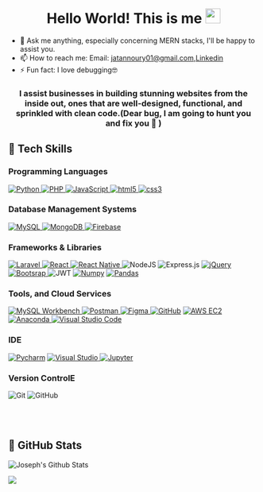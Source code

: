 <h1 align="center">Hello World! This is me <img src="https://raw.githubusercontent.com/MartinHeinz/MartinHeinz/master/wave.gif" width="30px"></h1>

- 💬 Ask me anything, especially concerning MERN stacks, I'll be happy to assist you.
- 📫 How to reach me:  Email: jatannoury01@gmail.com,<a href="https://www.linkedin.com/in/joseph-tannoury-4232b3245/" target="_blank">Linkedin</a> 
- ⚡ Fun fact: I love debugging🤓

<h3 align="center">I assist businesses in building stunning websites from the inside out, ones that are well-designed, functional, and sprinkled with clean code.(Dear bug, I am going to hunt you and fix you 🤗 )  </h3>

## **🧰 Tech Skills**<br>

### **Programming Languages**<br>
<a href="https://www.python.org" target="_blank"> <img src="https://img.shields.io/badge/Python-FFD43B?style=for-the-badge&logo=python&logoColor=323330" alt="Python"/> </a>
<a href="https://www.php.net" target="_blank"> <img src="https://img.shields.io/badge/PHP-787CB5?style=for-the-badge&logo=php&logoColor=white" alt="PHP"/> </a>
<a href="https://www.javascript.com" target="_blank"> <img src="https://img.shields.io/badge/JavaScript-f0db4f?style=for-the-badge&logo=javascript&logoColor=323330" alt="JavaScript"/> </a>
<a href="https://developer.mozilla.org/en-US/docs/Glossary/HTML5" target="_blank"> <img src="https://img.shields.io/badge/html5-%23E34F26.svg?style=for-the-badge&logo=html5&logoColor=white" alt="html5"/> </a>
<a href="https://developer.mozilla.org/en-US/docs/Web/CSS" target="_blank"> <img src="https://img.shields.io/badge/css3-%231572B6.svg?style=for-the-badge&logo=css3&logoColor=white" alt="css3"/> </a>

### **Database Management Systems**<br>
<a href="https://www.mysql.com" target="_blank"> <img src="https://img.shields.io/badge/MySQL-F29111?style=for-the-badge&logo=mysql&logoColor=white" alt="MySQL"/> </a>
<a href="https://www.mongodb.com" target="_blank"> <img src="https://img.shields.io/badge/MongoDB-4DB33D?style=for-the-badge&logo=mongodb&logoColor=white" alt="MongoDB"/> </a>
<a href="https://www.firebase.google.com" target="_blank"> <img src="https://img.shields.io/badge/Firebase-F5820D?style=for-the-badge&logo=firebase&logoColor=white" alt="Firebase"/> </a>

### **Frameworks & Libraries**<br>
<a href="https://www.laravel.com/" target="_blank"> <img src="https://img.shields.io/badge/Laravel-F05340?style=for-the-badge&logo=firebase&logoColor=white" alt="Laravel"/> </a>
<a href="https://reactjs.org" target="_blank"> <img src="https://img.shields.io/badge/React-61DBFB?style=for-the-badge&logo=react&logoColor=black" alt="React"/> </a>
<a href="https://reactnative.dev" target="_blank"> <img src="https://img.shields.io/badge/React_Native-61DBFB?style=for-the-badge&logo=react&logoColor=black" alt="React Native"/> </a>
![NodeJS](https://img.shields.io/badge/node.js-6DA55F?style=for-the-badge&logo=node.js&logoColor=white)
![Express.js](https://img.shields.io/badge/express.js-%23404d59.svg?style=for-the-badge&logo=express&logoColor=%2361DAFB)
<a href="https://jquery.com" target="_blank"> <img src="https://img.shields.io/badge/jQuery-0769ad?style=for-the-badge&logo=jquery&logoColor=white" alt="jQuery"/> </a>
<a href="https://getbootstrap.com" target="_blank"> <img src="https://img.shields.io/badge/bootstrap-563d7c?style=for-the-badge&logo=bootstrap&logoColor=white" alt="Bootsrap"/> </a>
![JWT](https://img.shields.io/badge/JWT-black?style=for-the-badge&logo=JSON%20web%20tokens)
<a href="https://numpy.org/" target="_blank"> <img src="https://img.shields.io/badge/Numpy-777BB4?style=for-the-badge&logo=numpy&logoColor=white" alt="Numpy"/></a>
<a href="https://pandas.pydata.org/" target="_blank"> <img src="https://img.shields.io/badge/Pandas-2C2D72?style=for-the-badge&logo=pandas&logoColor=white" alt="Pandas"/></a>

### **Tools, and Cloud Services**<br>
<a href="https://www.mysql.com/" target="_blank"> <img src="https://img.shields.io/badge/MySQL_Workbench-00758F?style=for-the-badge&logo=mysql&logoColor=white" alt="MySQL Workbench"/> </a>
<a href="https://www.postman.com/" target="_blank"> <img src="https://img.shields.io/badge/Postman-EF5B25?style=for-the-badge&logo=postman&logoColor=white" alt="Postman"/> </a>
<a href="https://www.figma.com/" target="_blank"> <img src="https://img.shields.io/badge/figma-black?style=for-the-badge&logo=figma&logoColor=white" alt="Figma"/> </a>
<a href="https://github.com/" target="_blank"> <img src="https://img.shields.io/badge/GitHub-100000?style=for-the-badge&logo=github&logoColor=white" alt="GitHub"/></a>
<a href="https://aws.amazon.com/ec2/" target="_blank"> <img src="https://img.shields.io/badge/AWS_EC2-ff9900?style=for-the-badge&logo=amazon&logoColor=white" alt="AWS EC2"/></a>
<a href="https://docs.anaconda.com/anaconda/user-guide/tasks/integration/spyder/#:~:text=Spyder%2C%20the%20Scientific%20Python%20Development,%2C%20debugging%2C%20and%20introspection%20features.&text=Spyder%20is%20also%20pre%2Dinstalled,which%20is%20included%20in%20Anaconda." target="_blank"> <img src="https://img.shields.io/badge/conda-342B029.svg?&style=for-the-badge&logo=anaconda&logoColor=white" alt="Anaconda"/> </a>
<a href="https://code.visualstudio.com/" target="_blank"> <img src="https://img.shields.io/badge/visual_studio_code-0078d7?style=for-the-badge&logo=visualstudiocode&logoColor=white" alt="Visual Studio Code"/> </a>

 ### **IDE**<br>
<a href="https://www.jetbrains.com/pycharm/" target="_blank"> <img src="https://img.shields.io/badge/PyCharm-000000.svg?&style=for-the-badge&logo=PyCharm&logoColor=white" alt="Pycharm"/></a>
<a href="https://visualstudio.microsoft.com/" target="_blank"> <img src="https://img.shields.io/badge/visual_studio-563d7c?style=for-the-badge&logo=visualstudio&logoColor=white" alt="Visual Studio"/> </a>
<a href="https://jupyter.org/" target="_blank"> <img src="https://img.shields.io/badge/Jupyter-F37626.svg?&style=for-the-badge&logo=Jupyter&logoColor=white" alt="Jupyter"/> </a>

 ### **Version ControlE**<br>
 ![Git](https://img.shields.io/badge/git-%23F05033.svg?style=for-the-badge&logo=git&logoColor=white)
![GitHub](https://img.shields.io/badge/github-%23121011.svg?style=for-the-badge&logo=github&logoColor=white)  
<br>
<br>
<br>
## **🎯 GitHub Stats**<br>

![Joseph's Github Stats](https://github-readme-stats.vercel.app/api?username=jatannoury&show_icons=true&theme=vue-dark&hide=stars,issues)

<img align="center" src="https://github-readme-stats.anuraghazra1.vercel.app/api/top-langs/?username=jatannoury&layout=compact&theme=vue-dark&count_private=true" />


<!--
**jatannoury/jatannoury** is a ✨ _special_ ✨ repository because its `README.md` (this file) appears on your GitHub profile.

Here are some ideas to get you started:

- 🔭 I’m currently working on ...
- 🌱 I’m currently learning ...

- 🤔 I’m looking for help with ...


- 😄 Pronouns: ...

-->
